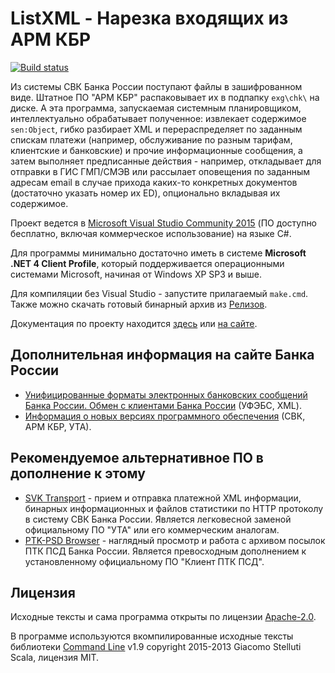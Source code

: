ListXML - Нарезка входящих из АРМ КБР
=====================================

[![Build status](https://ci.appveyor.com/api/projects/status/45j0q24sg6aiiq52?svg=true)](https://ci.appveyor.com/project/diev/listxml)

Из системы СВК Банка России поступают файлы в зашифрованном виде. Штатное ПО "АРМ КБР" распаковывает их в подпапку `exg\chk\` на диске. А эта программа, запускаемая системным планировщиком, интеллектуально обрабатывает полученное: извлекает содержимое `sen:Object`, гибко разбирает XML и перераспределяет по заданным спискам платежи (например, обслуживание по разным тарифам, клиентские и банковские) и прочие информационные сообщения, а затем выполняет предписанные действия - например, откладывает для отправки в ГИС ГМП/СМЭВ или рассылает оповещения по заданным адресам email в случае прихода каких-то конкретных документов (достаточно указать номер их ED), опционально вкладывая их содержимое.

Проект ведется в [Microsoft Visual Studio Community 2015](https://www.visualstudio.com/) (ПО доступно бесплатно, включая коммерческое использование) на языке C#.

Для программы минимально достаточно иметь в системе **Microsoft .NET 4 Client Profile**, который поддерживается операционными системами Microsoft, начиная от Windows XP SP3 и выше.

Для компиляции без Visual Studio - запустите прилагаемый `make.cmd`. Также можно скачать готовый бинарный архив из [Релизов](/diev/ListXML/releases).

Документация по проекту находится [здесь](docs/index.md) или [на сайте](https://diev.github.io/ListXML/).


Дополнительная информация на сайте Банка России
-----------------------------------------------

* [Унифицированные форматы электронных банковских сообщений Банка России. Обмен с клиентами Банка России](http://www.cbr.ru/analytics/Formats) (УФЭБС, XML).
* [Информация о новых версиях программного обеспечения](http://www.cbr.ru/mcirabis/?PrtId=itest) (СВК, АРМ КБР, УТА).


Рекомендуемое альтернативное ПО в дополнение к этому
----------------------------------------------------

* [SVK Transport](http://diev.github.io/SVK-Transport-hta) - прием и отправка платежной XML информации, бинарных информационных и файлов статистики по HTTP протоколу в систему СВК Банка России. Является легковесной заменой официальному ПО "УТА" или его коммерческим аналогам.
* [PTK-PSD Browser](http://diev.github.io/PTK-PSD-Browser-hta) - наглядный просмотр и работа с архивом посылок ПТК ПСД Банка России. Является превосходным дополнением к установленному официальному ПО "Клиент ПТК ПСД".


Лицензия
--------

Исходные тексты и сама программа открыты по лицензии [Apache-2.0](LICENSE).

В программе используются вкомпилированные исходные тексты библиотеки [Command Line](/gsscoder/commandline) v1.9 copyright 2015-2013 Giacomo Stelluti Scala, лицензия MIT.
